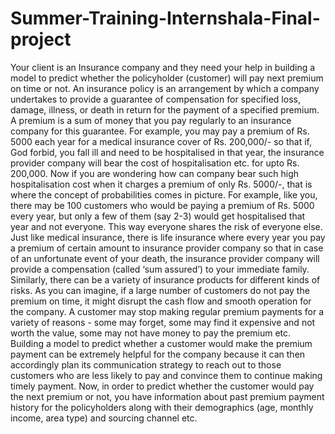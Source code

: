 # Summer-Training-Internshala-Final-project
Your client is an Insurance company and they need your help in building a model to predict whether the policyholder (customer) will pay next premium on time or not. An insurance policy is an arrangement by which a company undertakes to provide a guarantee of compensation for specified loss, damage, illness, or death in return for the payment of a specified premium. A premium is a sum of money that you pay regularly to an insurance company for this guarantee. For example, you may pay a premium of Rs. 5000 each year for a medical insurance cover of Rs. 200,000/- so that if, God forbid, you fall ill and need to be hospitalised in that year, the insurance provider company will bear the cost of hospitalisation etc. for upto Rs. 200,000. Now if you are wondering how can company bear such high hospitalisation cost when it charges a premium of only Rs. 5000/-, that is where the concept of probabilities comes in picture. For example, like you, there may be 100 customers who would be paying a premium of Rs. 5000 every year, but only a few of them (say 2-3) would get hospitalised that year and not everyone. This way everyone shares the risk of everyone else. Just like medical insurance, there is life insurance where every year you pay a premium of certain amount to insurance provider company so that in case of an unfortunate event of your death, the insurance provider company will provide a compensation (called ‘sum assured’) to your immediate family. Similarly, there can be a variety of insurance products for different kinds of risks. As you can imagine, if a large number of customers do not pay the premium on time, it might disrupt the cash flow and smooth operation for the company. A customer may stop making regular premium payments for a variety of reasons - some may forget, some may find it expensive and not worth the value, some may not have money to pay the premium etc. Building a model to predict whether a customer would make the premium payment can be extremely helpful for the company because it can then accordingly plan its communication strategy to reach out to those customers who are less likely to pay and convince them to continue making timely payment. Now, in order to predict whether the customer would pay the next premium or not, you have information about past premium payment history for the policyholders along with their demographics (age, monthly income, area type) and  sourcing channel etc. 
